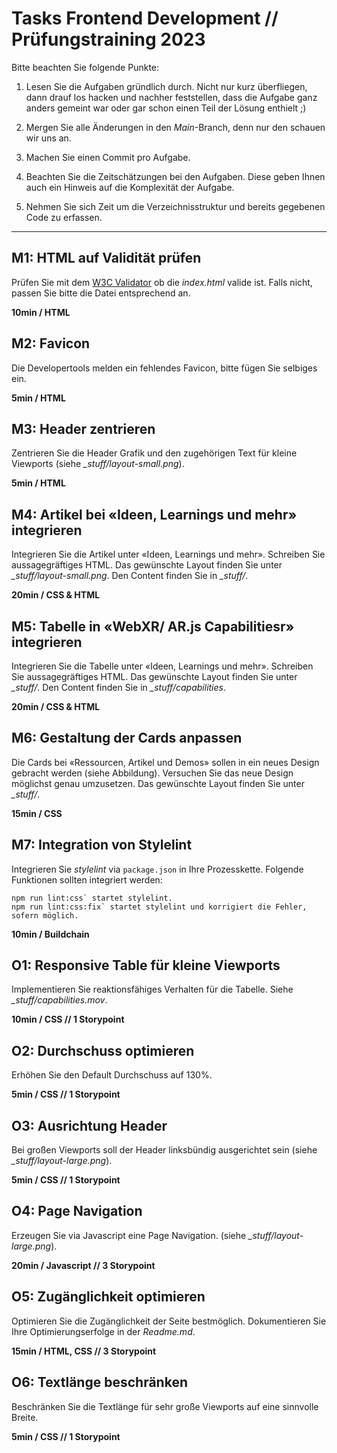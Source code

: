 # Tasks Frontend Development // Prüfungstraining 2023

Bitte beachten Sie folgende Punkte:

1. Lesen Sie die Aufgaben gründlich durch. Nicht nur kurz überfliegen, dann drauf los hacken und nachher feststellen, dass die Aufgabe ganz anders gemeint war oder gar schon einen Teil der Lösung enthielt ;)

2. Mergen Sie alle Änderungen in den *Main*-Branch, denn nur den schauen wir uns an.

3. Machen Sie einen Commit pro Aufgabe.

4. Beachten Sie die Zeitschätzungen bei den Aufgaben. Diese geben Ihnen auch ein Hinweis auf die Komplexität der Aufgabe.

5. Nehmen Sie sich Zeit um die Verzeichnisstruktur und bereits gegebenen Code zu erfassen.

---

## M1: HTML auf Validität prüfen

Prüfen Sie mit dem [W3C Validator](https://validator.w3.org/nu/#textarea) ob die *index.html* valide ist. Falls nicht, passen Sie bitte die Datei entsprechend an.

**10min / HTML**


## M2: Favicon

Die Developertools melden ein fehlendes Favicon, bitte fügen Sie selbiges ein.

**5min / HTML**


## M3: Header zentrieren

Zentrieren Sie die Header Grafik und den zugehörigen Text für kleine Viewports (siehe *_stuff/layout-small.png*).

**5min / HTML**


## M4: Artikel bei «Ideen, Learnings und mehr» integrieren

Integrieren Sie die Artikel unter «Ideen, Learnings und mehr».  Schreiben Sie aussagegräftiges HTML. Das gewünschte Layout finden Sie unter *_stuff/layout-small.png*. Den Content finden Sie in *_stuff/*.

**20min / CSS & HTML**


## M5: Tabelle in «WebXR/ AR.js Capabilitiesr» integrieren

Integrieren Sie die Tabelle unter «Ideen, Learnings und mehr».  Schreiben Sie aussagegräftiges HTML. Das gewünschte Layout finden Sie unter *_stuff/*. Den Content finden Sie in *_stuff/capabilities*.

**20min / CSS & HTML**


## M6: Gestaltung der Cards anpassen

Die Cards bei «Ressourcen, Artikel und Demos» sollen in ein neues Design gebracht werden (siehe Abbildung). Versuchen Sie das neue Design möglichst genau umzusetzen. Das gewünschte Layout finden Sie unter *_stuff/*.

**15min / CSS**


## M7: Integration von Stylelint

Integrieren Sie *stylelint* via `package.json` in Ihre Prozesskette. Folgende Funktionen sollten integriert werden:

```
npm run lint:css` startet stylelint.
npm run lint:css:fix` startet stylelint und korrigiert die Fehler, sofern möglich.

``` 

**10min / Buildchain**



## O1: Responsive Table für kleine Viewports

Implementieren Sie reaktionsfähiges Verhalten für die Tabelle. Siehe 
*_stuff/capabilities.mov*.

**10min / CSS // 1 Storypoint**


## O2: Durchschuss optimieren

Erhöhen Sie den Default Durchschuss auf 130%.

**5min / CSS // 1 Storypoint**


## O3: Ausrichtung Header

Bei großen Viewports soll der Header linksbündig ausgerichtet sein (siehe *_stuff/layout-large.png*).

**5min / CSS // 1 Storypoint**


## O4: Page Navigation

Erzeugen Sie via Javascript eine Page Navigation. (siehe *_stuff/layout-large.png*).

**20min / Javascript // 3 Storypoint**


## O5: Zugänglichkeit optimieren

Optimieren Sie die Zugänglichkeit der Seite bestmöglich. Dokumentieren Sie Ihre Optimierungserfolge in der *Readme.md*.

**15min / HTML, CSS // 3 Storypoint**


## O6: Textlänge beschränken

Beschränken Sie die Textlänge für sehr große Viewports auf eine sinnvolle Breite.

**5min / CSS // 1 Storypoint**

